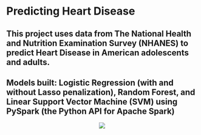
# Predicting Heart Disease
## This project uses data from The National Health and Nutrition Examination Survey (NHANES) to predict Heart Disease in American adolescents and adults. 
## Models built: Logistic Regression (with and without Lasso penalization), Random Forest, and Linear Support Vector Machine (SVM) using PySpark (the Python API for Apache Spark)
<p align="center">
  <img src="https://user-images.githubusercontent.com/77369073/179151050-d00a3ad6-1fb3-4b6e-bd54-ec4f1e1ca9e9.png"/>
</p>

